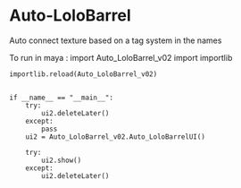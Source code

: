 # Auto-LoloBarrel
Auto connect texture based on a tag system in the names

To run in maya : 
    import Auto_LoloBarrel_v02
    import importlib

    importlib.reload(Auto_LoloBarrel_v02)


    if __name__ == "__main__":
        try:
            ui2.deleteLater()
        except:
            pass
        ui2 = Auto_LoloBarrel_v02.Auto_LoloBarrelUI()

        try:
            ui2.show()
        except:
            ui2.deleteLater()


